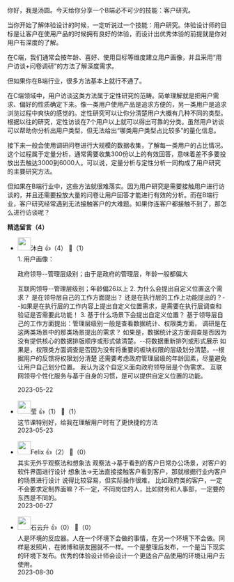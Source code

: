 你好，我是汤圆。今天给你分享一个B端必不可少的技能：客户研究。

当你开始了解体验设计的时候，一定听说过一个技能：用户研究。体验设计师的目标是让客户在使用产品的时候拥有良好的体验，而设计出优秀体验的前提就是你对用户有深度的了解。

在C端，我们通常会按年龄、喜好、使用目标等维度建立用户画像，并且采用“用户访谈+问卷调研”的方法了解深度需求。

但如果你在B端行业，很多方法基本上就行不通了。

在C端领域中，用户访谈这类方法属于定性研究的范畴。简单理解就是把用户需求、偏好的性质确定下来。像一类用户使用产品是追求方便的，另一类用户是追求浏览过程中爽快的感觉的。定性研究可以让你分清楚用户大概有几种不同的类型。根据以往的研究，定性访谈在7个用户以上就可以得出可靠的分类。虽然用户访谈可以帮助你分析出用户类型，但无法给出“哪类用户类型占比较多”的量化信息。

接下来一般会使用调研问卷进行大规模的数据收集，了解每一类用户的占比情况。这个过程属于定量分析，通常需要收集300份以上的有效回答，意味着差不多要投放出去触达3000到6000人。可以说，定量分析与定性分析一同构成了用户研究的主要研究方法。

但如果在B端行业中，这些方法就很难落实。因为用户研究是需要接触用户进行访谈的，并且还需要投放大量的问卷让用户回答才能进行有效的分析。而在B端行业，客户研究经常遇到无法接触客户的大难题。如果你连客户都接触不到了，那怎么进行访谈呢？
<div><strong>精选留言（4）</strong></div><ul>
<li><img src="https://static001.geekbang.org/account/avatar/00/15/77/b7/3da4f697.jpg" width="30px"><span>沐白</span> 👍（4） 💬（1）<div>1.  用户画像：

政府领导--管理层级别；由于是政府的管理层，年龄一般都偏大

互联网领导--管理层级别；年龄偏26以上
2. 为什么会提出自定义位置这个需求？
是在领导层自己的工作方面提出？
还是在执行层的工作上功能提出的？--如果是在执行层的工作内容上提出自定义位置需求，是需要在执行层调查和验证是否需要此功能！
3. 基于什么场景下会提出自定义位置？
基于领导层自己的工作方面提出：管理层级别一般是查看数据统计、权限类方面，
调研是在这两类场景中的那类场景提出的需求？
如果是，数据统计这方面调查是否因为没有提供核心的数据排版顺序或形式做清楚。--将数据重新排列或形式展示
如果是，权限类方面调查是否因为没有将重要的板块权限的层级划分清楚。--根据用户的反馈将权限划分清楚
还需要考虑政府管理层级的年龄因素，尽量避免让用户自己划分位置。
我认为这个自定义面向政府领导层是个伪需求。
互联网领导个性化服务与基于自身的习惯，是可以提供自定义位置的功能。</div>2023-05-22</li><br/><li><img src="https://static001.geekbang.org/account/avatar/00/0f/91/c4/40609b81.jpg" width="30px"><span>莹</span> 👍（1） 💬（1）<div>这节课特别好，给我在理解用户时有了更快捷的方法</div>2023-05-23</li><br/><li><img src="https://static001.geekbang.org/account/avatar/00/37/41/43/6362310d.jpg" width="30px"><span>Felix</span> 👍（2） 💬（0）<div>其实无外乎观察法和想象法
观察法→基于看到的客户日常办公场景，对客户的软件界面进行设计
想象法→无法直接接触客户看到客户，那就根据行业内客户的场景进行设计
说得比较容易，但实际操作很难，
比如政府类的客户，一定不会要求定制界面嘛？不一定，不同岗位的人，比如财务和人事部，一定要的东西是不同的。</div>2023-06-27</li><br/><li><img src="https://static001.geekbang.org/account/avatar/00/0f/a0/c3/c5db35df.jpg" width="30px"><span>石云升</span> 👍（0） 💬（0）<div>人是环境的反应器。人在一个环境下会做的事情，在另一个环境下不会做。同样是发照片，在微博和朋友圈就不一样。一个是整理后发布，一个是当下现实的环境下发布。优秀的体验设计师会设计一个更适合产品使用的环境让用户去使用。</div>2023-08-30</li><br/>
</ul>
